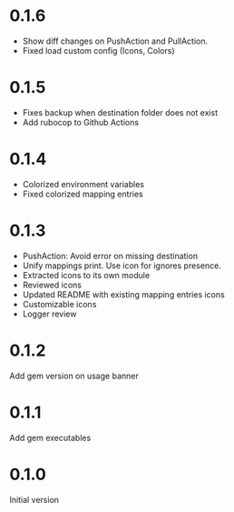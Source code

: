 # 0.1.6

- Show diff changes on PushAction and PullAction.
- Fixed load custom config (Icons, Colors)

# 0.1.5

- Fixes backup when destination folder does not exist
- Add rubocop to Github Actions

# 0.1.4

- Colorized environment variables
- Fixed colorized mapping entries

# 0.1.3

- PushAction: Avoid error on missing destination
- Unify mappings print. Use icon for ignores presence.
- Extracted icons to its own module
- Reviewed icons
- Updated README with existing mapping entries icons
- Customizable icons
- Logger review

# 0.1.2

Add gem version on usage banner

# 0.1.1

Add gem executables

# 0.1.0

Initial version
